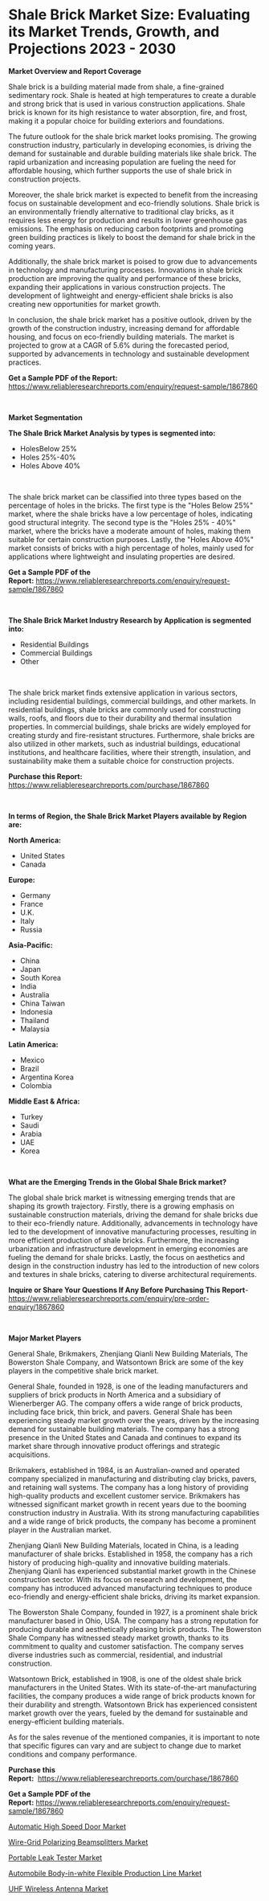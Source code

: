 <p><h1>Shale Brick Market Size: Evaluating its Market Trends, Growth, and Projections 2023 - 2030</h1></p><p><strong>Market Overview and Report Coverage</strong></p>
<p><p>Shale brick is a building material made from shale, a fine-grained sedimentary rock. Shale is heated at high temperatures to create a durable and strong brick that is used in various construction applications. Shale brick is known for its high resistance to water absorption, fire, and frost, making it a popular choice for building exteriors and foundations.</p><p>The future outlook for the shale brick market looks promising. The growing construction industry, particularly in developing economies, is driving the demand for sustainable and durable building materials like shale brick. The rapid urbanization and increasing population are fueling the need for affordable housing, which further supports the use of shale brick in construction projects.</p><p>Moreover, the shale brick market is expected to benefit from the increasing focus on sustainable development and eco-friendly solutions. Shale brick is an environmentally friendly alternative to traditional clay bricks, as it requires less energy for production and results in lower greenhouse gas emissions. The emphasis on reducing carbon footprints and promoting green building practices is likely to boost the demand for shale brick in the coming years.</p><p>Additionally, the shale brick market is poised to grow due to advancements in technology and manufacturing processes. Innovations in shale brick production are improving the quality and performance of these bricks, expanding their applications in various construction projects. The development of lightweight and energy-efficient shale bricks is also creating new opportunities for market growth.</p><p>In conclusion, the shale brick market has a positive outlook, driven by the growth of the construction industry, increasing demand for affordable housing, and focus on eco-friendly building materials. The market is projected to grow at a CAGR of 5.6% during the forecasted period, supported by advancements in technology and sustainable development practices.</p></p>
<p><strong>Get a Sample PDF of the Report:</strong> <a href="https://www.reliableresearchreports.com/enquiry/request-sample/1867860">https://www.reliableresearchreports.com/enquiry/request-sample/1867860</a></p>
<p>&nbsp;</p>
<p><strong>Market Segmentation</strong></p>
<p><strong>The Shale Brick Market Analysis by types is segmented into:</strong></p>
<p><ul><li>HolesBelow 25%</li><li>Holes 25%-40%</li><li>Holes Above 40%</li></ul></p>
<p>&nbsp;</p>
<p><p>The shale brick market can be classified into three types based on the percentage of holes in the bricks. The first type is the "Holes Below 25%" market, where the shale bricks have a low percentage of holes, indicating good structural integrity. The second type is the "Holes 25% - 40%" market, where the bricks have a moderate amount of holes, making them suitable for certain construction purposes. Lastly, the "Holes Above 40%" market consists of bricks with a high percentage of holes, mainly used for applications where lightweight and insulating properties are desired.</p></p>
<p><strong>Get a Sample PDF of the Report:</strong>&nbsp;<a href="https://www.reliableresearchreports.com/enquiry/request-sample/1867860">https://www.reliableresearchreports.com/enquiry/request-sample/1867860</a></p>
<p>&nbsp;</p>
<p><strong>The Shale Brick Market Industry Research by Application is segmented into:</strong></p>
<p><ul><li>Residential Buildings</li><li>Commercial Buildings</li><li>Other</li></ul></p>
<p>&nbsp;</p>
<p><p>The shale brick market finds extensive application in various sectors, including residential buildings, commercial buildings, and other markets. In residential buildings, shale bricks are commonly used for constructing walls, roofs, and floors due to their durability and thermal insulation properties. In commercial buildings, shale bricks are widely employed for creating sturdy and fire-resistant structures. Furthermore, shale bricks are also utilized in other markets, such as industrial buildings, educational institutions, and healthcare facilities, where their strength, insulation, and sustainability make them a suitable choice for construction projects.</p></p>
<p><strong>Purchase this Report:</strong>&nbsp; <a href="https://www.reliableresearchreports.com/purchase/1867860">https://www.reliableresearchreports.com/purchase/1867860</a></p>
<p>&nbsp;</p>
<p><strong>In terms of Region, the Shale Brick Market Players available by Region are:</strong></p>
<p>
    <p> <strong> North America: </strong>
        <ul>
            <li>United States</li>
            <li>Canada</li>
        </ul>
        </p> 
    <p> <strong> Europe: </strong>
        <ul>
            <li>Germany</li>
            <li>France</li>
            <li>U.K.</li>
            <li>Italy</li>
            <li>Russia</li>
        </ul>
        </p> 
    <p> <strong> Asia-Pacific: </strong>
        <ul>
            <li>China</li>
            <li>Japan</li>
            <li>South Korea</li>
            <li>India</li>
            <li>Australia</li>
            <li>China Taiwan</li>
            <li>Indonesia</li>
            <li>Thailand</li>
            <li>Malaysia</li>
        </ul>
        </p> 
    <p> <strong> Latin America: </strong>
        <ul>
            <li>Mexico</li>
            <li>Brazil</li>
            <li>Argentina Korea</li>
            <li>Colombia</li>
        </ul>
        </p> 
    <p> <strong> Middle East & Africa: </strong>
        <ul>
            <li>Turkey</li>
            <li>Saudi</li>
            <li>Arabia</li>
            <li>UAE</li>
            <li>Korea</li>
        </ul>
    </p>
    </p>
<p>&nbsp;</p>
<p><strong>What are the Emerging Trends in the Global Shale Brick market?</strong></p>
<p><p>The global shale brick market is witnessing emerging trends that are shaping its growth trajectory. Firstly, there is a growing emphasis on sustainable construction materials, driving the demand for shale bricks due to their eco-friendly nature. Additionally, advancements in technology have led to the development of innovative manufacturing processes, resulting in more efficient production of shale bricks. Furthermore, the increasing urbanization and infrastructure development in emerging economies are fueling the demand for shale bricks. Lastly, the focus on aesthetics and design in the construction industry has led to the introduction of new colors and textures in shale bricks, catering to diverse architectural requirements.</p></p>
<p><strong>Inquire or Share Your Questions If Any Before Purchasing This Report</strong>- <a href="https://www.reliableresearchreports.com/enquiry/pre-order-enquiry/1867860">https://www.reliableresearchreports.com/enquiry/pre-order-enquiry/1867860</a></p>
<p>&nbsp;</p>
<p><strong>Major Market Players</strong></p>
<p><p>General Shale, Brikmakers, Zhenjiang Qianli New Building Materials, The Bowerston Shale Company, and Watsontown Brick are some of the key players in the competitive shale brick market.</p><p>General Shale, founded in 1928, is one of the leading manufacturers and suppliers of brick products in North America and a subsidiary of Wienerberger AG. The company offers a wide range of brick products, including face brick, thin brick, and pavers. General Shale has been experiencing steady market growth over the years, driven by the increasing demand for sustainable building materials. The company has a strong presence in the United States and Canada and continues to expand its market share through innovative product offerings and strategic acquisitions.</p><p>Brikmakers, established in 1984, is an Australian-owned and operated company specialized in manufacturing and distributing clay bricks, pavers, and retaining wall systems. The company has a long history of providing high-quality products and excellent customer service. Brikmakers has witnessed significant market growth in recent years due to the booming construction industry in Australia. With its strong manufacturing capabilities and a wide range of brick products, the company has become a prominent player in the Australian market.</p><p>Zhenjiang Qianli New Building Materials, located in China, is a leading manufacturer of shale bricks. Established in 1958, the company has a rich history of producing high-quality and innovative building materials. Zhenjiang Qianli has experienced substantial market growth in the Chinese construction sector. With its focus on research and development, the company has introduced advanced manufacturing techniques to produce eco-friendly and energy-efficient shale bricks, driving its market expansion.</p><p>The Bowerston Shale Company, founded in 1927, is a prominent shale brick manufacturer based in Ohio, USA. The company has a strong reputation for producing durable and aesthetically pleasing brick products. The Bowerston Shale Company has witnessed steady market growth, thanks to its commitment to quality and customer satisfaction. The company serves diverse industries such as commercial, residential, and industrial construction.</p><p>Watsontown Brick, established in 1908, is one of the oldest shale brick manufacturers in the United States. With its state-of-the-art manufacturing facilities, the company produces a wide range of brick products known for their durability and strength. Watsontown Brick has experienced consistent market growth over the years, fueled by the demand for sustainable and energy-efficient building materials.</p><p>As for the sales revenue of the mentioned companies, it is important to note that specific figures can vary and are subject to change due to market conditions and company performance.</p></p>
<p><strong>Purchase this Report:</strong>&nbsp;&nbsp;<a href="https://www.reliableresearchreports.com/purchase/1867860">https://www.reliableresearchreports.com/purchase/1867860</a></p>
<p></p>
<p><strong>Get a Sample PDF of the Report:</strong>&nbsp;<a href="https://www.reliableresearchreports.com/enquiry/request-sample/1867860">https://www.reliableresearchreports.com/enquiry/request-sample/1867860</a></p>
<p><p><a href="https://medium.com/@amyjacobi1918/automatic-high-speed-door-nbsp-market-focuses-on-market-share-size-and-projected-forecast-till-ff1627d8c4c1">Automatic High Speed Door Market</a></p><p><a href="https://medium.com/@raygrimes1999/wire-grid-polarizing-beamsplitters-market-size-reveals-the-best-marketing-channels-in-global-b8db85d1f1c6">Wire-Grid Polarizing Beamsplitters Market</a></p><p><a href="https://medium.com/@fredyconn/portable-leak-tester-market-size-market-outlook-and-market-forecast-2023-to-2030-366136000f57">Portable Leak Tester Market</a></p><p><a href="https://medium.com/@mayrussel1912/automobile-body-in-white-flexible-production-line-market-competitive-analysis-market-trends-and-d89b1f8eecb3">Automobile Body-in-white Flexible Production Line Market</a></p><p><a href="https://medium.com/@snehareportprime/uhf-wireless-antenna-market-competitive-analysis-market-trends-and-forecast-to-2030-6f6bfc3d3716">UHF Wireless Antenna Market</a></p></p>